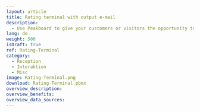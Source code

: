 ```yaml
---
layout: article
title: Rating terminal with output e-mail
description: 
  - Use Peakboard to give your customers or visitors the opportunity to rate you. You can have these ratings sent to you quickly and easily directly by email.
lang: de
weight: 500
isDraft: true
ref: Rating-Terminal
category:
  - Reception
  - Interaktion
  - Misc
image: Rating-Terminal.png
download: Rating-Terminal.pbmx
overview_description:
overview_benefits:
overview_data_sources:
---
```

